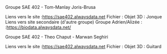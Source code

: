 Groupe SAE 402 - Tom-Manlay Joris-Brusa

Liens vers le site :https://sae402.alwaysdata.net
Fichier :
Objet 3D : Jonque
Liens vers site secondaire (d'autre groupe) Groupe Adrien/Alizée : :https://biodata.alwaysdata.net/ 

Groupe SAE 402 - Theo Chaput - Marwan Seghiri

Liens vers le site :https://sae402.alwaysdata.net
Fichier :
Objet 3D : Guitard
